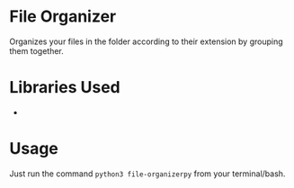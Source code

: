 # File Organizer

Organizes your files in the folder according to their extension by grouping them together.

# Libraries Used

-

# Usage

Just run the command `python3 file-organizerpy` from your terminal/bash.
